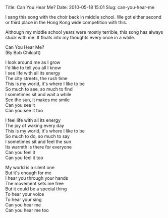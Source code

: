 Title: Can You Hear Me?
Date: 2010-05-18 15:01
Slug: can-you-hear-me

I sang this song with the choir back in middle school. We got either
second or third place in the Hong Kong wide competition with this.

Although my middle school years were mostly terrible, this song has
always stuck with me. It floats into my thoughts every once in a while.

Can You Hear Me?  
(By Bob Chilcott)

I look around me as I grow  
I'd like to tell you all I know  
I see life with all its energy  
The city streets, the rush time  
This is my world, it's where I like to be  
So much to see, so much to find  
I sometimes sit and wait a while  
See the sun, it makes me smile  
Can you see it  
Can you see it too

I feel life with all its energy  
The joy of waking every day  
This is my world, it's where I like to be  
So much to do, so much to say  
I sometimes sit and feel the sun  
Its warmth is there for everyone  
Can you feel it  
Can you feel it too

My world is a silent one  
But it's enough for me  
I hear you through your hands  
The movement sets me free  
But it could be a special thing  
To hear your voice  
To hear your sing  
Can you hear me  
Can you hear me too

